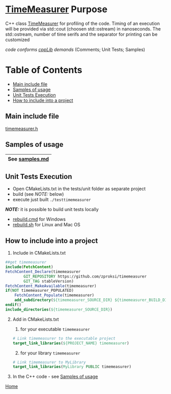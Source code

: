 # [TimeMeasurer] Purpose

C++ class [TimeMeasurer] for profiling of the code.
Timing of an execution will be provided via std::cout (choosen std::ostream) in nanoseconds.
The std::ostream, number of time serifs and the separator for printing can be customized

*code conforms [cppLib] demands* (Comments; Unit Tests; Samples)

# Table of Contents
  * [Main include file](#main-include-file)
  * [Samples of usage](#samples-of-usage)
  * [Unit Tests Execution](#unit-tests-execution)
  * [How to include into a project](#how-to-include-into-a-project)

## Main include file
[timemeasurer.h]

## Samples of usage

|**See [samples.md]**|
|--|

## Unit Tests Execution

* Open CMakeLists.txt in the tests/unit folder as separate project
* build (see *NOTE:* below)
* execute just built `./testtimemeasurer`

***NOTE:*** it is possible to build unit tests locally
  - [rebuild.cmd] for Windows
  - [rebuild.sh] for Linux and Mac OS

## How to include into a project

1. Include in CMakeLists.txt
```cmake
##get timemeasurer
include(FetchContent)
FetchContent_Declare(timemeasurer
        GIT_REPOSITORY https://github.com/zproksi/timemeasurer
        GIT_TAG stableVersion)
FetchContent_MakeAvailable(timemeasurer)
if(NOT timemeasurer_POPULATED)
    FetchContent_Populate(timemeasurer)
    add_subdirectory(${timemeasurer_SOURCE_DIR} ${timemeasurer_BUILD_DIR})
endif()
include_directories(${timemeasurer_SOURCE_DIR})

```
2. Add in CMakeLists.txt

    1. for your executable `timemeasurer`
    ```cmake
    # Link timemeasurer to the executable project
    target_link_libraries(${PROJECT_NAME} timemeasurer)
    ```

    2. for your library `timemeasurer`

    ```cmake
    # Link timemeasurer to MyLibrary
    target_link_libraries(MyLibrary PUBLIC timemeasurer)
    ```
3. In the C++ code - see [Samples of usage][samples.md]


[Home](#timemeasurer-purpose)

[cppLib]:https://github.com/zproksi/cppLibStruct

[TimeMeasurer]:./timemeasurer.h

[samples.md]:./samples.md
[timemeasurer.h]:./timemeasurer.h
[timemeasurer.cpp]:./timemeasurer.cpp
[rebuild.cmd]:./tests/unit/rebuild.cmd
[rebuild.sh]:./tests/unit/rebuild.sh
